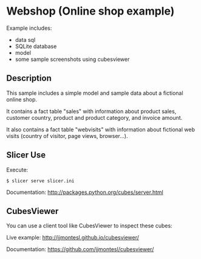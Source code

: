 Webshop (Online shop example)
=============================

Example includes:

* data sql
* SQLite database 
* model
* some sample screenshots using cubesviewer

Description
-----------

This sample includes a simple model and sample data about a fictional
online shop.

It contains a fact table "sales" with information about product sales,
customer country, product and product category, and invoice amount.

It also contains a fact table "webvisits" with information about
fictional web visits (country of visitor, page views, browser...).

Slicer Use
----------

Execute:

    $ slicer serve slicer.ini

Documentation: http://packages.python.org/cubes/server.html

CubesViewer
-----------

You can use a client tool like CubesViewer to inspect these cubes:

Live example: http://jjmontesl.github.io/cubesviewer/

Documentation: https://github.com/jjmontesl/cubesviewer/



